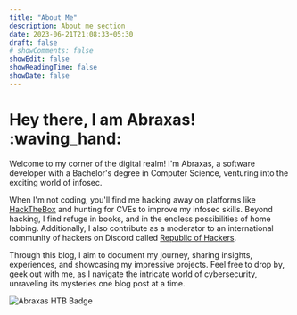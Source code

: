 ```yaml
---
title: "About Me"
description: About me section
date: 2023-06-21T21:08:33+05:30
draft: false
# showComments: false
showEdit: false
showReadingTime: false
showDate: false
---
```


# Hey there, I am Abraxas! :waving_hand:

Welcome to my corner of the digital realm! I'm Abraxas, a software developer with a Bachelor's degree in Computer Science, venturing into the exciting world of infosec.

When I'm not coding, you'll find me hacking away on platforms like [HackTheBox](https://app.hackthebox.com/profile/414497) and hunting for CVEs to improve my infosec skills. Beyond hacking, I find refuge in books, and in the endless possibilities of home labbing. Additionally, I also contribute as a moderator to an international community of hackers on Discord called [Republic of Hackers](https://discord.gg/mzRm73QE58).

Through this blog, I aim to document my journey, sharing insights, experiences, and showcasing my impressive projects. Feel free to drop by, geek out with me, as I navigate the intricate world of cybersecurity, unraveling its mysteries one blog post at a time.

![Abraxas HTB Badge](https://www.hackthebox.eu/badge/image/414497)

